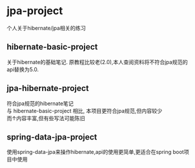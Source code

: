 # jpa-project
个人关于hibernate/jpa相关的练习

## hibernate-basic-project
关于hibernate的基础笔记. 原教程比较老(2.0),本人查阅资料将不符合jpa规范的api替换为5.0.

## jpa-hibernate-project
符合jpa规范的hibernate笔记  
与 hibernate-basic-project 相比, 本项目更符合jpa规范,但内容较少  
而↑内容丰富,但有些写法可能陈旧

## spring-data-jpa-project
使用spring-data-jpa来操作hibernate,api的使用更简单,更适合在spring boot项目中使用

